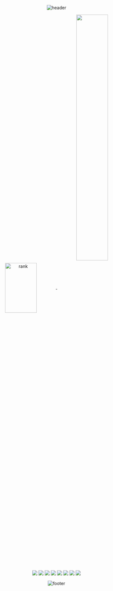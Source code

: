 <div align="center">

![header](https://capsule-render.vercel.app/api?type=waving&color=gradient&height=160&section=header&text=JaeYoon's%20GitHub&fontAlign=50&fontAlignY=63&fontSize=90&fontColor=FE9A2E)



<a href="https://opgc.me/#/users/JaeYooooon" target="_blank">
<img align="center" width="45%" height="160px" src="https://api.opgc.me/githubs/users/JaeYooooon/tag/?theme=prism" alt="rank" />
</a>


<a href="https://github.com/JaeYooooon">
    
<img align="center" width="45%" src="https://github-readme-stats-git-masterrstaa-rickstaa.vercel.app/api?username=JaeYooooon&&show_icons=true&theme=cobalt"/>
</a>
<br><br>
  <p> 
      <img src="https://img.shields.io/badge/Java-000000?style=flat-square&logo=OpenJDK&logoColor=white"/></a>
      <img src="https://img.shields.io/badge/Spring Boot-000000?style=flat-square&logo=Spring Boot&logoColor=6DB33F"/></a>
      <img src="https://img.shields.io/badge/Mysql-000000?style=flat-square&logo=MySql&logoColor=2496ED"/></a>
      <img src="https://img.shields.io/badge/Redis-000000?style=flat-square&logo=Redis&logoColor=DC382D"/></a>
      <img src="https://img.shields.io/badge/Docker-000000?style=flat-square&logo=Docker&logoColor=#2496ED"/></a>
      <img src="https://img.shields.io/badge/AWS-000000?style=flat-square&logo=Amazon AWS&logoColor=232F3E"/></a>
      <img src="https://img.shields.io/badge/GitHub-000000?style=flat-square&logo=GitHub&logoColor=#181717"/></a>
      <img src="https://img.shields.io/badge/Intellij IDEA-000000?style=flat-square&logo=intellijidea&logoColor=#000000"/></a>
  </p>
</div>

<!--
[![Top Langs](https://github-readme-stats.vercel.app/api/top-langs/?username=JaeYooooon&layout=compact)](https://github.com/JaeYooooon/github-readme-stats)


```
class Profile {
    static final String USERNAME = "JaeYoooon";
    static final Map<TechStack, String> TECH_STACK_MAP = Map.of(
     
        Backend, Set.of(
            "java", "Spring Boot", "JPA", "myBatis"
        ),
            
        Frontend, Set.of(
            "jsp", "JQuery",
            "HTML", "CSS", "BootStrap"
        ),
            
        Database, Set.of(
            "Mysql"
        )
        
        ETC, Set.of(
            "GitHub", "Slack",
            "IntelliJIDEA", "Eclipse", "VisualStudioCode"
        )
    );
}
```-->


<div align="center">
    
  ![footer](https://capsule-render.vercel.app/api?section=footer&type=waving&color=gradient)
    
</div>
